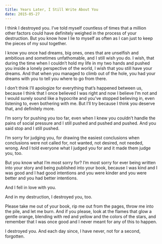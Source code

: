 ```yaml
---
title: Years Later, I Still Write About You
date: 2015-05-27
---
```


I think I destroyed you. I’ve told myself countless of times that a million other factors could have definitely weighed in the process of your destruction. But you know how I lie to myself as often as I can just to keep the pieces of my soul together.

I know you once had dreams, big ones, ones that are unselfish and ambitious and sometimes unfathomable, and I still wish you do. I wish, that during the time when I couldn’t hold my life in my two hands and pushed you inside a lonely perspective of the world, I wish that you still have your dreams. And that when you managed to climb out of the hole, you had your dreams with you to tell you where to go from there.

I don’t think I’ll apologize for everything that’s happened between us, because I think that I once believed I was right and now I believe I’m not and I would surely sound like a hypocrite and you’ve stopped believing in, even listening to, even bothering with me. But I’ll try because I think you deserve that, and definitely more.

<!--excerpt-->

I’m sorry for pushing you too far, even when I knew you couldn’t handle the pains of social pressure and I still pushed and pushed and pushed. And you said stop and I still pushed.

I’m sorry for judging you, for drawing the easiest conclusions when conclusions were not called for, not wanted, not desired, not needed, wrong. And I told everyone what I judged you for and it made them judge you, too.

But you know what I’m most sorry for? I’m most sorry for ever being written into your story and being published into your book, because I was kind and I was good and I had good intentions and you were kinder and you were better and you had better intentions.

And I fell in love with you.

And in my destruction, I destroyed you, too.

Please take me out of your book, rip me out from the pages, throw me into the pile, and let me burn. And if you please, look at the flames that glow a gentle orange, blending with red and yellow and the colors of the stars, and remember that I was once good and I never meant for any of this to happen.

I destroyed you. And each day since, I have never, not for a second, forgotten.
